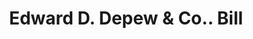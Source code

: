---
doi: 10.7916/D89G6ZVQ
date_other: '1908'
date_other_textual: '1908'
form: printed ephemera
genre:
- Invoices
name:
- Edward D. Depew & Co.
object_in_context_url: https://biggert.cul.columbia.edu/items/view/ave_biggert_00984
subject_hierarchical_geographic:
- New York, New York, United States
subject_name:
- Edward D. Depew & Co.
title: Edward D. Depew & Co.. Bill
sort_title: Edward D. Depew & Co.. Bill
call_number: ave_biggert_00984
coordinates:
- 40.71277777777778,-74.00583333333333
pid: ave_biggert_00984
identifiers: ave_biggert_00984
thumbnail: https://derivativo-1.library.columbia.edu/iiif/2/ldpd:344491/full/!256,256/0/native.jpg
permalink: /biggert/ave_biggert_00984/
layout: iiif-image-page
---